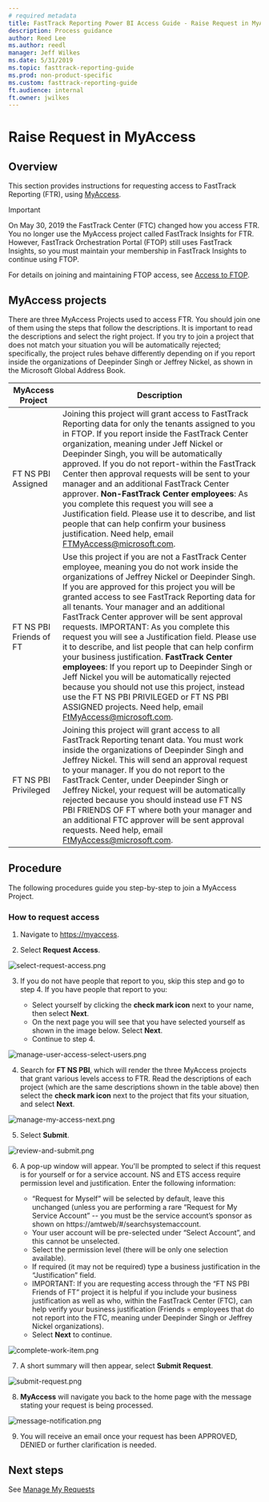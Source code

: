 ```yaml
---
# required metadata
title: FastTrack Reporting Power BI Access Guide - Raise Request in MyAccess
description: Process guidance
author: Reed Lee
ms.author: reedl
manager: Jeff Wilkes
ms.date: 5/31/2019
ms.topic: fasttrack-reporting-guide
ms.prod: non-product-specific
ms.custom: fasttrack-reporting-guide
ft.audience: internal
ft.owner: jwilkes
---
```


# Raise Request in MyAccess

## Overview

This section provides instructions for requesting access to FastTrack Reporting (FTR), using [MyAccess](https://myaccess/).  

> [!IMPORTANT]
> On May 30, 2019 the FastTrack Center (FTC) changed how you access FTR. You no longer use the MyAccess project called FastTrack Insights for FTR. However, FastTrack Orchestration Portal (FTOP) still uses FastTrack Insights, so you must maintain your membership in FastTrack Insights to continue using FTOP.

For details on joining and maintaining FTOP access, see [Access to FTOP](../ftop-user-guide/access-to-ftop.md).

## MyAccess projects

There are three MyAccess Projects used to access FTR. You should join one of them using the steps that follow the descriptions. It is important to read the descriptions and select the right project. If you try to join a project that does not match your situation you will be automatically rejected; specifically, the project rules behave differently depending on if you report inside the organizations of Deepinder Singh or Jeffrey Nickel, as shown in the Microsoft Global Address Book.  


|MyAccess Project  |Description  |
|---------|---------|
|FT NS PBI Assigned       |Joining this project will grant access to FastTrack Reporting data for only the tenants assigned to you in FTOP. If you report inside the FastTrack Center organization, meaning under Jeff Nickel or Deepinder Singh, you will be automatically approved. If you do not report-within the FastTrack Center then approval requests will be sent to your manager and an additional FastTrack Center approver. **Non-FastTrack Center employees**: As you complete this request you will see a Justification field. Please use it to describe, and list people that can help confirm your business justification. Need help, email FTMyAccess@microsoft.com.         |
|FT NS PBI Friends of FT  |Use this project if you are not a FastTrack Center employee, meaning you do not work inside the organizations of Jeffrey Nickel or Deepinder Singh. If you are approved for this project you will be granted access to see FastTrack Reporting data for all tenants. Your manager and an additional FastTrack Center approver will be sent approval requests. IMPORTANT: As you complete this request you will see a Justification field. Please use it to describe, and list people that can help confirm your business justification. **FastTrack Center employees**: If you report up to Deepinder Singh or Jeff Nickel you will be automatically rejected because you should not use this project, instead use the FT NS PBI PRIVILEGED or FT NS PBI ASSIGNED projects. Need help, email FtMyAccess@microsoft.com.          |
|FT NS PBI Privileged     |Joining this project will grant access to all FastTrack Reporting tenant data. You must work inside the organizations of Deepinder Singh and Jeffrey Nickel. This will send an approval request to your manager. If you do not report to the FastTrack Center, under Deepinder Singh or Jeffrey Nickel, your request will be automatically rejected because you should instead use FT NS PBI FRIENDS OF FT where both your manager and an additional FTC approver will be sent approval requests. Need help, email FtMyAccess@microsoft.com.         |

## Procedure

The following procedures guide you step-by-step to join a MyAccess Project.

### How to request access

1. Navigate to <https://myaccess>.

1. Select **Request Access**.

![select-request-access.png](media/raise-request-in-myaccess/select-request-access.png "Select request access")

3. If you do not have people that report to you, skip this step and go to step 4. If you have people that report to you: 

    - Select yourself by clicking the **check mark icon** next to your name, then select **Next**.
    - On the next page you will see that you have selected yourself as shown in the image below. Select **Next**.
    - Continue to step 4.
 
![manage-user-access-select-users.png](media/raise-request-in-myaccess/manage-user-access-select-users.png "Manage user access select users")

4. Search for **FT NS PBI**, which will render the three MyAccess projects that grant various levels access to FTR.  Read the descriptions of each project (which are the same descriptions shown in the table above) then select the **check mark icon** next to the project that fits your situation, and select **Next**.

![manage-my-access-next.png](media/raise-request-in-myaccess/manage-my-access-next.png "Manage my access next")

5. Select **Submit**.

![review-and-submit.png](media/raise-request-in-myaccess/review-and-submit.png "Review and submit")

6. A pop-up window will appear. You'll be prompted to select if this request is for yourself or for a service account. NS and ETS access require permission level and justification. Enter the following information:

    - “Request for Myself” will be selected by default, leave this unchanged (unless you are performing a rare “Request for My Service Account” -- you must be the service account’s sponsor as shown on https://amtweb/#/searchsystemaccount.
    - Your user account will be pre-selected under “Select Account”, and this cannot be unselected.
    - Select the permission level (there will be only one selection available).
    - If required (it may not be required) type a business justification in the “Justification” field.
    - IMPORTANT: If you are requesting access through the “FT NS PBI Friends of FT” project it is helpful if you include your business justification as well as who, within the FastTrack Center (FTC), can help verify your business justification (Friends = employees that do not report into the FTC, meaning under Deepinder Singh or Jeffrey Nickel organizations).
    - Select **Next** to continue.

![complete-work-item.png](media/raise-request-in-myaccess/complete-work-item.png "Complete work item")

7. A short summary will then appear, select **Submit Request**.

![submit-request.png](media/raise-request-in-myaccess/complete-work-item-submit-request.png "Submit Request")

8. **MyAccess** will navigate you back to the home page with the message stating your request is being processed.

![message-notification.png](media/raise-request-in-myaccess/request-is-being-processed.png "Message Notification")

9. You will receive an email once your request has been APPROVED, DENIED or further clarification is needed.

## Next steps

See [Manage My Requests](manage-my-requests.md)